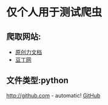# 仅个人用于测试爬虫
## 爬取网站:   
  * [原创力文档](https://github.com/1364241211/python/blob/main/%E5%8E%9F%E5%88%9B%E5%8A%9Bdemo.py)
  * [豆丁网](https://github.com/1364241211/python/blob/main/%E8%B1%86%E4%B8%81%E7%BD%91%E7%88%AC%E8%99%AB.py)
## 文件类型:python
http://github.com - automatic!
[GitHub](http://github.com)
